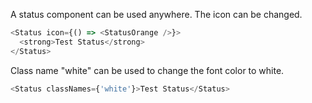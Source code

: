 A status component can be used anywhere. The icon can be changed.

```js
<Status icon={() => <StatusOrange />}>
  <strong>Test Status</strong>
</Status>
```

Class name "white" can be used to change the font color to white.

```js
<Status classNames={'white'}>Test Status</Status>
```
